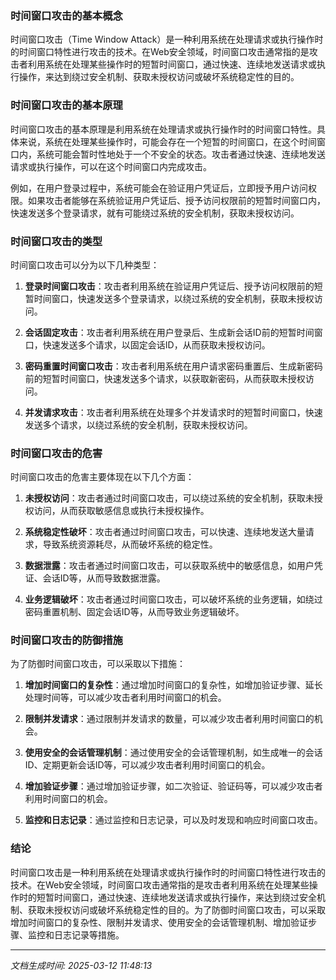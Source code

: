 ### 时间窗口攻击的基本概念

时间窗口攻击（Time Window Attack）是一种利用系统在处理请求或执行操作时的时间窗口特性进行攻击的技术。在Web安全领域，时间窗口攻击通常指的是攻击者利用系统在处理某些操作时的短暂时间窗口，通过快速、连续地发送请求或执行操作，来达到绕过安全机制、获取未授权访问或破坏系统稳定性的目的。

### 时间窗口攻击的基本原理

时间窗口攻击的基本原理是利用系统在处理请求或执行操作时的时间窗口特性。具体来说，系统在处理某些操作时，可能会存在一个短暂的时间窗口，在这个时间窗口内，系统可能会暂时性地处于一个不安全的状态。攻击者通过快速、连续地发送请求或执行操作，可以在这个时间窗口内完成攻击。

例如，在用户登录过程中，系统可能会在验证用户凭证后，立即授予用户访问权限。如果攻击者能够在系统验证用户凭证后、授予访问权限前的短暂时间窗口内，快速发送多个登录请求，就有可能绕过系统的安全机制，获取未授权访问。

### 时间窗口攻击的类型

时间窗口攻击可以分为以下几种类型：

1. **登录时间窗口攻击**：攻击者利用系统在验证用户凭证后、授予访问权限前的短暂时间窗口，快速发送多个登录请求，以绕过系统的安全机制，获取未授权访问。

2. **会话固定攻击**：攻击者利用系统在用户登录后、生成新会话ID前的短暂时间窗口，快速发送多个请求，以固定会话ID，从而获取未授权访问。

3. **密码重置时间窗口攻击**：攻击者利用系统在用户请求密码重置后、生成新密码前的短暂时间窗口，快速发送多个请求，以获取新密码，从而获取未授权访问。

4. **并发请求攻击**：攻击者利用系统在处理多个并发请求时的短暂时间窗口，快速发送多个请求，以绕过系统的安全机制，获取未授权访问。

### 时间窗口攻击的危害

时间窗口攻击的危害主要体现在以下几个方面：

1. **未授权访问**：攻击者通过时间窗口攻击，可以绕过系统的安全机制，获取未授权访问，从而获取敏感信息或执行未授权操作。

2. **系统稳定性破坏**：攻击者通过时间窗口攻击，可以快速、连续地发送大量请求，导致系统资源耗尽，从而破坏系统的稳定性。

3. **数据泄露**：攻击者通过时间窗口攻击，可以获取系统中的敏感信息，如用户凭证、会话ID等，从而导致数据泄露。

4. **业务逻辑破坏**：攻击者通过时间窗口攻击，可以破坏系统的业务逻辑，如绕过密码重置机制、固定会话ID等，从而导致业务逻辑破坏。

### 时间窗口攻击的防御措施

为了防御时间窗口攻击，可以采取以下措施：

1. **增加时间窗口的复杂性**：通过增加时间窗口的复杂性，如增加验证步骤、延长处理时间等，可以减少攻击者利用时间窗口的机会。

2. **限制并发请求**：通过限制并发请求的数量，可以减少攻击者利用时间窗口的机会。

3. **使用安全的会话管理机制**：通过使用安全的会话管理机制，如生成唯一的会话ID、定期更新会话ID等，可以减少攻击者利用时间窗口的机会。

4. **增加验证步骤**：通过增加验证步骤，如二次验证、验证码等，可以减少攻击者利用时间窗口的机会。

5. **监控和日志记录**：通过监控和日志记录，可以及时发现和响应时间窗口攻击。

### 结论

时间窗口攻击是一种利用系统在处理请求或执行操作时的时间窗口特性进行攻击的技术。在Web安全领域，时间窗口攻击通常指的是攻击者利用系统在处理某些操作时的短暂时间窗口，通过快速、连续地发送请求或执行操作，来达到绕过安全机制、获取未授权访问或破坏系统稳定性的目的。为了防御时间窗口攻击，可以采取增加时间窗口的复杂性、限制并发请求、使用安全的会话管理机制、增加验证步骤、监控和日志记录等措施。

---

*文档生成时间: 2025-03-12 11:48:13*




















